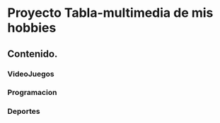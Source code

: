 # Proyecto Tabla-multimedia de mis hobbies
## Contenido.
### VideoJuegos
### Programacion
### Deportes
